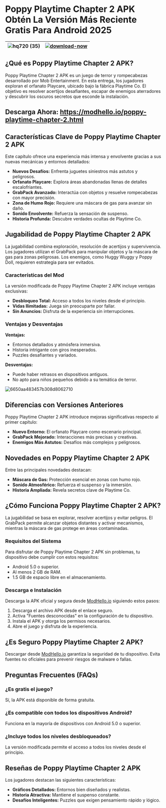 # Poppy Playtime Chapter 2 APK Obtén La Versión Más Reciente Gratis Para Android 2025

| ![hq720 (35)](https://github.com/user-attachments/assets/2a8cb026-44ac-43f4-9ca1-832c9c6ceb5b)| [![download-now](https://github.com/user-attachments/assets/22657e67-9d2d-46af-a41a-5d365d2ddc1f)](https://modhello.io/poppy-playtime-chapter-2.html)  |
|:-------------------------------------------------:|-----------------------|

## ¿Qué es Poppy Playtime Chapter 2 APK?
Poppy Playtime Chapter 2 APK es un juego de terror y rompecabezas desarrollado por Mob Entertainment. En esta entrega, los jugadores exploran el orfanato Playcare, ubicado bajo la fábrica Playtime Co. El objetivo es resolver acertijos desafiantes, escapar de enemigos aterradores y descubrir los oscuros secretos que esconde la instalación.

## Descarga Ahora: https://modhello.io/poppy-playtime-chapter-2.html

## Características Clave de Poppy Playtime Chapter 2 APK
Este capítulo ofrece una experiencia más intensa y envolvente gracias a sus nuevas mecánicas y entornos detallados:

- **Nuevos Desafíos:** Enfrenta juguetes siniestros más astutos y peligrosos.
- **Orfanato Playcare:** Explora áreas abandonadas llenas de detalles escalofriantes.
- **GrabPack Avanzado:** Interactúa con objetos y resuelve rompecabezas con mayor precisión.
- **Zona de Humo Rojo:** Requiere una máscara de gas para avanzar sin daño.
- **Sonido Envolvente:** Refuerza la sensación de suspenso.
- **Historia Profunda:** Descubre verdades ocultas de Playtime Co.

## Jugabilidad de Poppy Playtime Chapter 2 APK
La jugabilidad combina exploración, resolución de acertijos y supervivencia. Los jugadores utilizan el GrabPack para manipular objetos y la máscara de gas para zonas peligrosas. Los enemigos, como Huggy Wuggy y Poppy Doll, requieren estrategia para ser evitados.

### Características del Mod
La versión modificada de Poppy Playtime Chapter 2 APK incluye ventajas exclusivas:

- **Desbloqueo Total:** Acceso a todos los niveles desde el principio.
- **Vidas Ilimitadas:** Juega sin preocuparte por fallar.
- **Sin Anuncios:** Disfruta de la experiencia sin interrupciones.

### Ventajas y Desventajas
**Ventajas:**
- Entornos detallados y atmósfera inmersiva.
- Historia intrigante con giros inesperados.
- Puzzles desafiantes y variados.

**Desventajas:**
- Puede haber retrasos en dispositivos antiguos.
- No apto para niños pequeños debido a su temática de terror.

![6650aa483457b308d8062710](https://github.com/user-attachments/assets/28034103-a669-4c37-8c4b-ea5eb7386199)

## Diferencias con Versiones Anteriores
Poppy Playtime Chapter 2 APK introduce mejoras significativas respecto al primer capítulo:

- **Nuevo Entorno:** El orfanato Playcare como escenario principal.
- **GrabPack Mejorado:** Interacciones más precisas y creativas.
- **Enemigos Más Astutos:** Desafíos más complejos y peligrosos.

## Novedades en Poppy Playtime Chapter 2 APK
Entre las principales novedades destacan:

- **Máscara de Gas:** Protección esencial en zonas con humo rojo.
- **Sonido Atmosférico:** Refuerza el suspenso y la inmersión.
- **Historia Ampliada:** Revela secretos clave de Playtime Co.

## ¿Cómo Funciona Poppy Playtime Chapter 2 APK?
La jugabilidad se basa en explorar, resolver acertijos y evitar peligros. El GrabPack permite alcanzar objetos distantes y activar mecanismos, mientras la máscara de gas protege en áreas contaminadas.

### Requisitos del Sistema
Para disfrutar de Poppy Playtime Chapter 2 APK sin problemas, tu dispositivo debe cumplir con estos requisitos:

- Android 5.0 o superior.
- Al menos 2 GB de RAM.
- 1.5 GB de espacio libre en el almacenamiento.

### Descarga e Instalación
Descarga la APK oficial y segura desde [ModHello.io](https://modhello.io) siguiendo estos pasos:

1. Descarga el archivo APK desde el enlace seguro.
2. Activa "Fuentes desconocidas" en la configuración de tu dispositivo.
3. Instala el APK y otorga los permisos necesarios.
4. Abre el juego y disfruta de la experiencia.

## ¿Es Seguro Poppy Playtime Chapter 2 APK?
Descargar desde [ModHello.io](https://modhello.io) garantiza la seguridad de tu dispositivo. Evita fuentes no oficiales para prevenir riesgos de malware o fallas.

## Preguntas Frecuentes (FAQs)

### ¿Es gratis el juego?
Sí, la APK está disponible de forma gratuita.

### ¿Es compatible con todos los dispositivos Android?
Funciona en la mayoría de dispositivos con Android 5.0 o superior.

### ¿Incluye todos los niveles desbloqueados?
La versión modificada permite el acceso a todos los niveles desde el principio.

## Reseñas de Poppy Playtime Chapter 2 APK
Los jugadores destacan las siguientes características:

- **Gráficos Detallados:** Entornos bien diseñados y realistas.
- **Historia Atractiva:** Mantiene el suspenso constante.
- **Desafíos Inteligentes:** Puzzles que exigen pensamiento rápido y lógico.


